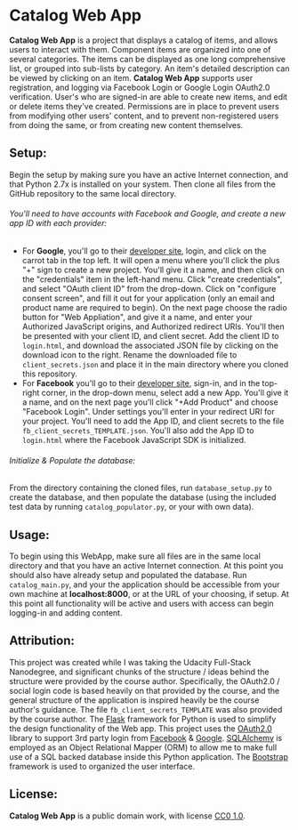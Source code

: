 # Catalog Web App

**Catalog Web App** is a project that displays a catalog of items, and
allows users to interact with them. Component items are organized into one
of several categories. The items can be displayed as one long comprehensive
list, or grouped into sub-lists by category. An item's detailed description
can be viewed by clicking on an item. **Catalog Web App** supports user
registration, and logging via Facebook Login or Google Login OAuth2.0
verification. User's who are signed-in are able to create new items, and
edit or delete items they've created. Permissions are in place to prevent
users from modifying other users' content, and to prevent non-registered
users from doing the same, or from creating new content themselves.

## Setup:
Begin the setup by making sure you have an active Internet connection, and
that Python 2.7x is installed on your system. Then clone all files from the
GitHub repository to the same local directory.

###### You'll need to have accounts with Facebook and Google, and create a new app ID with each provider:

* For **Google**, you'll go to their
[developer site](https://console.developers.google.com), login, and click on
the carrot tab in the top left. It will open a menu where you'll click the
plus "+" sign to create a new project. You'll give it a name, and then click
on the "credentials"  item in the left-hand menu. Click "create credentials",
and select "OAuth client ID" from the drop-down. Click on "configure consent
screen", and fill it out for your application (only an email and product
name are required to begin). On the next page choose the radio button for
"Web Appliation", and give it a name, and enter your Authorized JavaScript
origins, and Authorized redirect URIs. You'll then be presented with your
client ID, and client secret. Add the client ID to ```login.html```, and
download the associated JSON file by clicking on the download icon to the
right. Rename the downloaded file to ```client_secrets.json``` and place it in
the main directory where you cloned this repository.
* For **Facebook** you'll go to their
[developer site](https://developers.facebook.com/), sign-in, and in the
top-right corner, in the drop-down menu, select add a new App. You'll give it
a name, and on the next page you'll click "+Add Product" and choose "Facebook
Login". Under settings you'll enter in your redirect URI for your project.
You'll need to add the App ID, and client secrets to the file
```fb_client_secrets_TEMPLATE.json```. You'll also add the App ID to
```login.html``` where the Facebook JavaScript SDK is initialized.

###### Initialize & Populate the database:
From the directory containing the cloned files, run ```database_setup.py```
to create the database, and then populate the database (using the included
test data by running ```catalog_populator.py```, or your with own data).


## Usage:
To begin using this WebApp, make sure all files are in the same local
directory and that you have an active Internet connection. At this point you
should also have already setup and populated the database. Run
```catalog_main.py```, and your the application should be accessible from your
own machine at **localhost:8000**, or at the URL of your choosing, if setup.
At this point all functionality will be active and users with access can
begin logging-in and adding content.

## Attribution:
This project was created while I was taking the Udacity Full-Stack Nanodegree,
and significant chunks of the structure / ideas behind the structure were
provided by the course author. Specifically, the OAuth2.0 / social login code
is based heavily on that provided by the course, and the general structure of
the application is inspired heavily be the course author's guidance. The file
```fb_client_secrets_TEMPLATE``` was also provided by the course author. The
[Flask](http://flask.pocoo.org/) framework for Python is used to simplify the
design functionality of the Web app. This project uses the
[OAuth2.0](https://oauth.net/2/) library to support 3rd party login from
[Facebook](https://www.facebook.com) & [Google](https://www.google.com).
[SQLAlchemy](http://www.sqlalchemy.org/) is employed as an Object Relational
Mapper (ORM) to allow me to make full use of a SQL backed database inside this
Python application. The [Bootstrap](https://getbootstrap.com) framework is
used to organized the user interface.

## License:
**Catalog Web App** is a public domain work, with license
[CC0 1.0](https://creativecommons.org/publicdomain/zero/1.0/).
